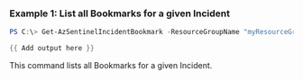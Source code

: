 ### Example 1: List all Bookmarks for a given Incident
```powershell
PS C:\> Get-AzSentinelIncidentBookmark -ResourceGroupName "myResourceGroupName" -workspaceName "myWorkspaceName" -IncidentId "myIncidentId"

{{ Add output here }}
```

This command lists all Bookmarks for a given Incident.
